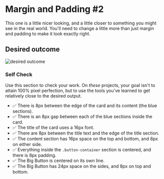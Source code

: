 # Margin and Padding #2

This one is a little nicer looking, and a little closer to something you might see in the real world. You'll need to change a little more than just margin and padding to make it look exactly right.

## Desired outcome
![desired outcome](./desired-outcome.png)

### Self Check
Use this section to check your work. On _these_ projects, your goal isn't to attain 100% pixel perfection, but to use the tools you've learned to get relatively close to the desired output.

- ✅ There is 8px between the edge of the card and its content (the blue sections).
- ✅ There is an 8px gap between each of the blue sections inside the card.
- ✅ The title of the card uses a 16px font.
- ✅ There are 8px between the title text and the edge of the title section.
- ✅ The content section has 16px space on the top and bottom, and 8px on either side.
- ✅ Everything inside the `.button-container` section is centered, and there is 8px padding.
- ✅ The Big Button is centered on its own line.
- ✅ The Big Button has 24px space on the sides, and 8px on top and bottom.